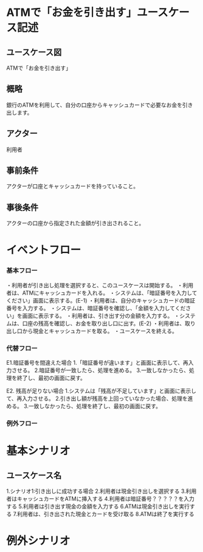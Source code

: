 # ATMで「お金を引き出す」ユースケース記述
## ユースケース図
ATMで「お金を引き出す」
## 概略
銀行のATMを利用して、自分の口座からキャッシュカードで必要なお金を引き出します。
## アクター
利用者
## 事前条件
アクターが口座とキャッシュカードを持っていること。
## 事後条件
アクターの口座から指定された金額が引き出されること。
# イベントフロー
### 基本フロー
・利用者が引き出し処理を選択すると、このユースケースは開始する。
・利用者は、ATMにキャッシュカードを入れる。
・システムは、「暗証番号を入力してください」画面に表示する。(E-1)
・利用者は、自分のキャッシュカードの暗証番号を入力する。
・システムは、暗証番号を確認し、「金額を入力してください」を画面に表示する。
・利用者は、引き出す分の金額を入力する。
・システムは、口座の残高を確認し、お金を取り出し口に出す。(E-2)
・利用者は、取り出し口から現金とキャッシュカードを取る。
・ユースケースを終える。
### 代替フロー
E1.暗証番号を間違えた場合
    1.「暗証番号が違います」と画面に表示して、再入力させる。
    2.暗証番号が一致したら、処理を進める。
    3.一致しなかったら、処理を終了し、最初の画面に戻す。

E2. 残高が足りない場合
    1.システムは「残高が不足しています」と画面に表示して、再入力させる。
    2.引き出し額が残高を上回っていなかった場合、処理を進める。
    3.一致しなかったら、処理を終了し、最初の画面に戻す。

### 例外フロー
# 基本シナリオ
## ユースケース名
 1.シナリオ1:引き出しに成功する場合
 2.利用者は現金引き出しを選択する
 3.利用者はキャッシュカードをATMに挿入する
 4.利用者は暗証番号？？？？？を入力する
 5.利用者は引き出す現金の金額を入力する
 6.ATMは現金引き出しを実行する
 7.利用者は、引き出された現金とカードを受け取る
 8.ATMは終了を実行する
# 例外シナリオ